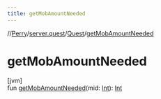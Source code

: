 ```yaml
---
title: getMobAmountNeeded
---
```

//[Perry](../../../index.html)/[server.quest](../index.html)/[Quest](index.html)/[getMobAmountNeeded](get-mob-amount-needed.html)



# getMobAmountNeeded



[jvm]\
fun [getMobAmountNeeded](get-mob-amount-needed.html)(mid: [Int](https://kotlinlang.org/api/latest/jvm/stdlib/kotlin/-int/index.html)): [Int](https://kotlinlang.org/api/latest/jvm/stdlib/kotlin/-int/index.html)




